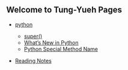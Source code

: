 ## Welcome to Tung-Yueh Pages

* [python](https://tungyueh.github.io/python/)
  * [super()](https://tungyueh.github.io/python/python%20super())
  * [What’s New in Python](https://tungyueh.github.io/python/What%E2%80%99s%20New%20in%20Python)
  * [Python Special Method Name](https://tungyueh.github.io/python/Python%20Special%20Method%20Name)
  
* [Reading Notes](https://tungyueh.github.io/reading_notes/)
